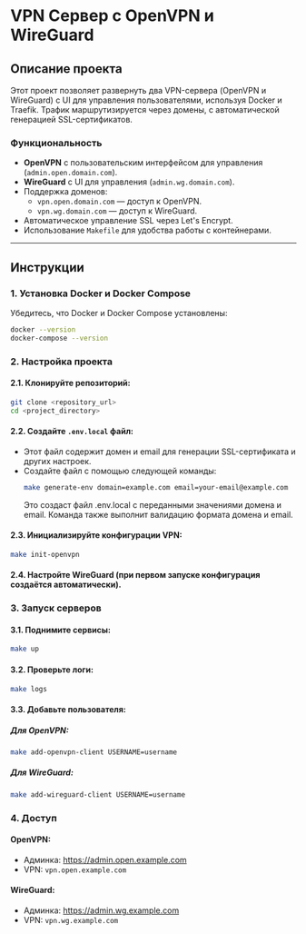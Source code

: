 # VPN Сервер с OpenVPN и WireGuard

## Описание проекта

Этот проект позволяет развернуть два VPN-сервера (OpenVPN и WireGuard) с UI для управления пользователями, используя Docker и Traefik. Трафик маршрутизируется через домены, с автоматической генерацией SSL-сертификатов.

### Функциональность
- **OpenVPN** с пользовательским интерфейсом для управления (`admin.open.domain.com`).
- **WireGuard** с UI для управления (`admin.wg.domain.com`).
- Поддержка доменов:
  - `vpn.open.domain.com` — доступ к OpenVPN.
  - `vpn.wg.domain.com` — доступ к WireGuard.
- Автоматическое управление SSL через Let's Encrypt.
- Использование `Makefile` для удобства работы с контейнерами.

---

## Инструкции

### 1. Установка Docker и Docker Compose
Убедитесь, что Docker и Docker Compose установлены:
```bash
docker --version
docker-compose --version
```

### 2. Настройка проекта

#### 2.1. Клонируйте репозиторий:
```bash
git clone <repository_url>
cd <project_directory>
```

#### 2.2. Создайте `.env.local` файл:
- Этот файл содержит домен и email для генерации SSL-сертификата и других настроек.
- Создайте файл с помощью следующей команды:
  ```bash
  make generate-env domain=example.com email=your-email@example.com
  ```
  Это создаст файл .env.local с переданными значениями домена и email. Команда также выполнит валидацию формата домена и email.

#### 2.3. Инициализируйте конфигурации VPN:

```bash
make init-openvpn
```

#### 2.4. Настройте WireGuard (при первом запуске конфигурация создаётся автоматически).

### 3. Запуск серверов

#### 3.1. Поднимите сервисы:

```bash
make up
```

#### 3.2. Проверьте логи:

```bash
make logs
```

#### 3.3. Добавьте пользователя:

##### Для OpenVPN:

```bash
make add-openvpn-client USERNAME=username
```

##### Для WireGuard:

```bash
make add-wireguard-client USERNAME=username
```

### 4. Доступ

#### OpenVPN:

- Админка: https://admin.open.example.com
- VPN: `vpn.open.example.com`

#### WireGuard:

- Админка: https://admin.wg.example.com
- VPN: `vpn.wg.example.com`
